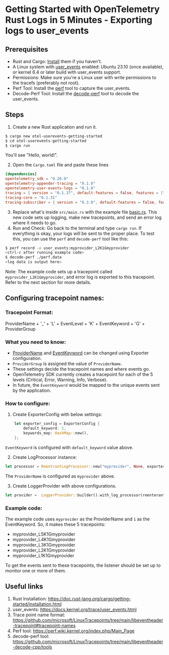 # Getting Started with OpenTelemetry Rust Logs in 5 Minutes - Exporting logs to user_events

## Prerequisites

* Rust and Cargo: [Install](https://doc.rust-lang.org/cargo/getting-started/installation.html) them if you haven't.
* A Linux system with [user_events](https://docs.kernel.org/trace/user_events.html) enabled: Ubuntu 23.10 (once available), or kernel 6.4 or later build with user_events support.
* Permissions: Make sure you're a Linux user with write permissions to the tracefs (preferably not root).
* Perf Tool: Install the [perf](https://perf.wiki.kernel.org/index.php/Main_Page) tool to capture the user_events.
* Decode-Perf Tool: Install the [decode-perf](https://github.com/microsoft/LinuxTracepoints/tree/main/libeventheader-decode-cpp/tools) tool to decode the user_events.

## Steps
1. Create a new Rust application and run it.

```sh
$ cargo new otel-userevents-getting-started
$ cd otel-userevents-getting-started
$ cargo run
```

You'll see "Hello, world!".

2. Open the `Cargo.toml` file and paste these lines
```toml
[dependencies]
opentelemetry_sdk = "0.20.0"
opentelemetry-appender-tracing = "0.1.0"
opentelemetry-user-events-logs = "0.1.0"
tracing = { version = "0.1.37", default-features = false, features = ["std"] }
tracing-core = "0.1.31"
tracing-subscriber = { version = "0.3.0", default-features = false, features = ["registry", "std"] }

```

3. Replace what's inside `src/main.rs` with the example file [basic.rs](./basic.rs). This new code sets up logging, make new tracepoints, and send an error log where it needs to go.
4. Run and Check: Go back to the terminal and type `cargo run`. If everything is okay, your logs will be sent to the proper place. To test this, you can use the `perf` and `decode-perf` tool like this:

```sh
$ perf record -e user_events:myprovider_L2K1Gmyprovider
<ctrl-c after running example code>
$ decode-perf ./perf.data
<log data is output here>
```

Note: The example code sets up a tracepoint called `myprovider_L2K1Gmyprovider`, and error log is exported to this tracepoint. Refer to the next section for more details.

## Configuring tracepoint names:

### Tracepoint Format:

ProviderName + '_' + 'L' + EventLevel + 'K' + EventKeyword + 'G' + ProviderGroup

### What you need to know:

* [ProviderName](https://github.com/microsoft/LinuxTracepoints/tree/main/libeventheader-tracepoint#provider-names) and [EventKeyword](https://github.com/microsoft/LinuxTracepoints/tree/main/libeventheader-tracepoint#tracepoint-names) can be changed using Exporter configuration.
* `ProviderGroup` is assigned the value of `ProviderName`.
* These settings decide the tracepoint names and where events go.
* OpenTelemetry SDK currently creates a tracepoint for each of the 5 levels (Critical, Error, Warning, Info, Verbose).
* In future, the `EventKeyword` would be mapped to the unique events sent by the application. 

### How to configure:

1. Create ExporterConfig with below settings:
```rust
    let exporter_config = ExporterConfig {
        default_keyword: 1,
        keywords_map: HashMap::new(),
    };
```
`EventKeyword` is configured with `default_keyword` value above.

2. Create LogProcessor instance:
```rust
let processor = ReentrantLogProcessor::new("myprovider", None, exporter_config);
```
The `ProviderName` is configured as `myprovider` above.

3. Create LoggerProvider with above configurations.
```rust
let provider =  LoggerProvider::builder().with_log_processor(reenterant_processor).build();
```

### Example code:

The example code uses `myprovider` as the ProviderName and `1` as the EventKeyword. So, it makes these 5 tracepoints:

* myprovider_L5K1Gmyprovider
* myprovider_L4K1Gmyprovider
* myprovider_L3K1Gmyprovider
* myprovider_L2K1Gmyprovider
* myprovider_L1K1Gmyprovider

To get the events sent to these tracepoints, the listener should be set up to monitor one or more of them.
## Useful links

1. Rust Installation: https://doc.rust-lang.org/cargo/getting-started/installation.html
2. user_events: https://docs.kernel.org/trace/user_events.html
3. Trace point name format: https://github.com/microsoft/LinuxTracepoints/tree/main/libeventheader-tracepoint#tracepoint-names
4. Perf tool: https://perf.wiki.kernel.org/index.php/Main_Page
5. decode-perf tool: https://github.com/microsoft/LinuxTracepoints/tree/main/libeventheader-decode-cpp/tools


